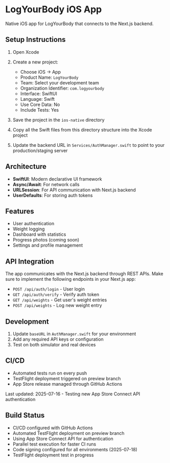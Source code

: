 # LogYourBody iOS App

Native iOS app for LogYourBody that connects to the Next.js backend.

## Setup Instructions

1. Open Xcode
2. Create a new project:
   - Choose iOS → App
   - Product Name: `LogYourBody`
   - Team: Select your development team
   - Organization Identifier: `com.logyourbody`
   - Interface: SwiftUI
   - Language: Swift
   - Use Core Data: No
   - Include Tests: Yes

3. Save the project in the `ios-native` directory

4. Copy all the Swift files from this directory structure into the Xcode project

5. Update the backend URL in `Services/AuthManager.swift` to point to your production/staging server

## Architecture

- **SwiftUI**: Modern declarative UI framework
- **Async/Await**: For network calls
- **URLSession**: For API communication with Next.js backend
- **UserDefaults**: For storing auth tokens

## Features

- User authentication
- Weight logging
- Dashboard with statistics
- Progress photos (coming soon)
- Settings and profile management

## API Integration

The app communicates with the Next.js backend through REST APIs. Make sure to implement the following endpoints in your Next.js app:

- `POST /api/auth/login` - User login
- `GET /api/auth/verify` - Verify auth token
- `GET /api/weights` - Get user's weight entries
- `POST /api/weights` - Log new weight entry

## Development

1. Update `baseURL` in `AuthManager.swift` for your environment
2. Add any required API keys or configuration
3. Test on both simulator and real devices

## CI/CD

- Automated tests run on every push
- TestFlight deployment triggered on preview branch
- App Store release managed through GitHub Actions

Last updated: 2025-07-16 - Testing new App Store Connect API authentication

## Build Status
- CI/CD configured with GitHub Actions
- Automated TestFlight deployment on preview branch
- Using App Store Connect API for authentication
- Parallel test execution for faster CI runs
- Code signing configured for all environments (2025-07-18)
- TestFlight deployment test in progress
